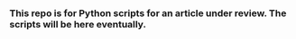 ### This repo is for Python scripts for an article under review. The scripts will be here eventually.
